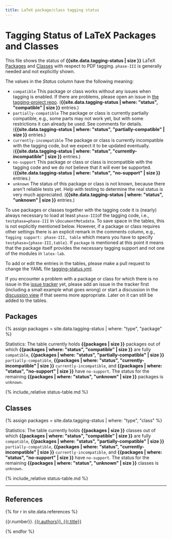```yaml
---
title: LaTeX package/class tagging status
---
```

<style>
td.compatible {background-color: #DDFFDD;font-weight:bold;}
td.partially-compatible {background-color: #FFFFDD;font-weight:bold;}
td.no-support {background-color: #FFDDDD;font-weight:bold;}
td.date {white-space: nowrap;font-size:90%;}
.markdown-body table tr { vertical-align: baseline;}
</style>
<script src="sorttable.js"></script>
<script>
window.addEventListener('load',
   function() {
    document.querySelectorAll("table.sortable th:nth-child(2)").forEach((h) => {
     sorttable.innerSortFunction.apply(h, []);
   });
    }, false);
</script>

# Tagging Status of LaTeX Packages and Classes

This file shows the status of **{{site.data.tagging-status | size }}** LaTeX [Packages](#packages) and [Classes](#classes)
with respect to PDF tagging. `phase-III` is generally needed and not explicitly shown.

The values in the *Status* column have the following meaning:

- `compatible` This package or class works without any issues when tagging is enabled. If there are problems, please open an issue in [the tagging-project repo](https://github.com/latex3/tagging-project/issues). (**{{site.data.tagging-status | where: "status", "compatible" | size }}** entries.)
- `partially-compatible` The package or class is currently partially compatible, e.g., some parts may not work yet, but with some restrictions it can already be used. See comments for details. (**{{site.data.tagging-status | where: "status", "partially-compatible" | size }}** entries.)
- `currently-incompatible` The package or class is currently incompatible with the tagging code, but we expect it to be updated eventually. (**{{site.data.tagging-status | where: "status", "currently-incompatible" | size }}** entries.)
- `no-support` This package or class or class is incompatible with the tagging code and we do *not* believe that it will ever be supported. (**{{site.data.tagging-status | where: "status", "no-support" | size }}** entries.)
- `unknown` The status of this package or class is not known, because there aren't reliable tests yet. Help with testing to determine the real status is very much appreciated. (**{{site.data.tagging-status | where: "status", "unknown" | size }}** entries.)

To use packages or classes together with the tagging code it is (nearly) always necessary to load at least `phase-III`of the tagging code, i.e., `testphase=phase-III` in `\DocumentMetadata`. To save space in the tables, this is not explicitly mentioned below. However, if a package or class requires other settings there is an explicit remark in the comments column, e.g., `Tagging support: phase-III, table` which means you have to specify `testphase={phase-III,table}`. If `package` is mentioned at this point it means that the package itself provides the necessary tagging support and not one of the modules in `latex-lab`.


To add or edit the entries in the tables, please make a pull request to change the YAML file
[tagging-status.yml](https://github.com/latex3/tagging-project/blob/main/_data/tagging-status.yml).

If you encounter a problem with a package or class for which there is no issue in the [issue tracker](https://github.com/latex3/tagging-project/issues) yet, please add an issue in the tracker first (including a small example what goes wrong) or start a discussion  in the [discussion view](https://github.com/latex3/tagging-project/discussions) if that seems more appropriate. Later on it can still be added to the tables.


## Packages

{% assign packages = site.data.tagging-status | where: "type", "package" %}

Statistics: The table currently holds **{{packages | size }}** packages out of which
**{{packages | where: "status", "compatible" | size }}**  are fully `compatible`,
**{{packages | where: "status", "partially-compatible" | size }}** `partially-compatible`,
**{{packages | where: "status", "currently-incompatible" | size }}** `currently-incompatible`, and
**{{packages | where: "status", "no-support" | size }}** have  `no-support`.
The status for the remaining **{{packages | where: "status", "unknown" | size }}** packages is `unknown`.

{% include_relative status-table.md %}


## Classes

{% assign packages = site.data.tagging-status | where: "type", "class" %}

Statistics: The table currently holds **{{packages | size }}** classes out of which
**{{packages | where: "status", "compatible" | size }}**  are fully `compatible`,
**{{packages | where: "status", "partially-compatible" | size }}** `partially-compatible`,
**{{packages | where: "status", "currently-incompatible" | size }}** `currently-incompatible`, and
**{{packages | where: "status", "no-support" | size }}** have  `no-support`.
The status for the remaining **{{packages | where: "status", "unknown" | size }}** classes is `unknown`.

{% include_relative status-table.md %}


----


## References

{% for r in site.data.references %}
<p id="ref{{r.number}}"><span>{{r.number}}. </span> <a href="{{r.url}}"><span>{{r.authors}}.</span> <span>{{r.title}}</span></a></p>
{% endfor %}
